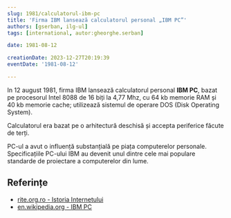 ```yaml
---
slug: 1981/calculatorul-ibm-pc
title: 'Firma IBM lansează calculatorul personal „IBM PC”'
authors: [gserban, ilg-ul]
tags: [international, autor:gheorghe.serban]

date: 1981-08-12

creationDate: 2023-12-27T20:19:39
eventDate: '1981-08-12'

---
```


In 12 august 1981, firma IBM lansează calculatorul personal **IBM PC**, bazat pe
procesorul Intel 8088 de 16 biți la 4,77 Mhz, cu 64 kb memorie RAM și
40 kb memorie cache; utilizează sistemul de operare
DOS (Disk Operating System).

<!-- truncate -->

Calculatorul era bazat pe o arhitectură deschisă și accepta periferice făcute de
terți.

PC-ul a avut o influență substanțială pe piața computerelor personale.
Specificațiile PC-ului IBM au devenit unul dintre cele mai populare
standarde de proiectare a computerelor din lume.

## Referințe

- [rite.org.ro - Istoria Internetului](https://rite.org.ro/istoria-internetului/)
- [en.wikipedia.org - IBM PC](https://en.wikipedia.org/wiki/IBM_Personal_Computer)
